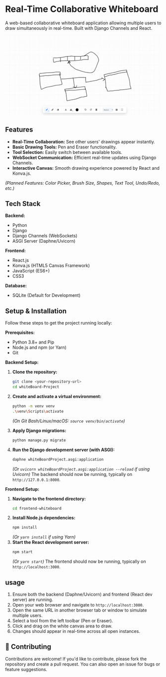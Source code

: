 #  Real-Time Collaborative Whiteboard


A web-based collaborative whiteboard application allowing multiple users to draw simultaneously in real-time. Built with Django Channels and React.

![Whiteboard Screenshot](screenshot.png)

##  Features

*   **Real-Time Collaboration:** See other users' drawings appear instantly.
*   **Basic Drawing Tools:** Pen and Eraser functionality.
*   **Tool Selection:** Easily switch between available tools.
*   **WebSocket Communication:** Efficient real-time updates using Django Channels.
*   **Interactive Canvas:** Smooth drawing experience powered by React and Konva.js.

*(Planned Features: Color Picker, Brush Size, Shapes, Text Tool, Undo/Redo, etc.)*

##  Tech Stack

**Backend:**
*   Python
*   Django
*   Django Channels (WebSockets)
*   ASGI Server (Daphne/Uvicorn)

**Frontend:**
*   React.js
*   Konva.js (HTML5 Canvas Framework)
*   JavaScript (ES6+)
*   CSS3

**Database:**
*   SQLite (Default for Development)

##  Setup & Installation

Follow these steps to get the project running locally:

**Prerequisites:**
*   Python 3.8+ and Pip
*   Node.js and npm (or Yarn)
*   Git

**Backend Setup:**

1.  **Clone the repository:**
    ```bash
    git clone <your-repository-url>
    cd whiteBoard-Project
    ```
2.  **Create and activate a virtual environment:**
    ```bash
    python -m venv venv
    .\venv\Scripts\activate
    ```
    *(On Git Bash/Linux/macOS: `source venv/bin/activate`)*

4.  **Apply Django migrations:**
    ```bash
    python manage.py migrate
    ```
5.  **Run the Django development server (with ASGI):**
    ```bash
    daphne whiteBoardProject.asgi:application
    ```
    *(Or `uvicorn whiteBoardProject.asgi:application --reload` if using Uvicorn)*
    The backend should now be running, typically on `http://127.0.0.1:8000`.

**Frontend Setup:**

1.  **Navigate to the frontend directory:**
    ```bash
    cd frontend-whiteboard
    ```
2.  **Install Node.js dependencies:**
    ```bash
    npm install
    ```
    *(Or `yarn install` if using Yarn)*
3.  **Start the React development server:**
    ```bash
    npm start
    ```
    *(Or `yarn start`)*
    The frontend should now be running, typically on `http://localhost:3000`.

##  usage

1.  Ensure both the backend (Daphne/Uvicorn) and frontend (React dev server) are running.
2.  Open your web browser and navigate to `http://localhost:3000`.
3.  Open the same URL in another browser tab or window to simulate multiple users.
4.  Select a tool from the left toolbar (Pen or Eraser).
5.  Click and drag on the white canvas area to draw.
6.  Changes should appear in real-time across all open instances.

## 🤝 Contributing

Contributions are welcome! If you'd like to contribute, please fork the repository and create a pull request. You can also open an issue for bugs or feature suggestions.


